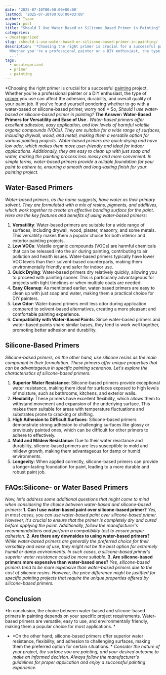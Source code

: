 ```yaml
---
date: '2025-07-10T00:00:00+00:00'
lastmod: '2025-07-10T00:00:00+03:00'
author: Isaac
layout: post
title: "Should I Use Water Based or Silicone Based Primer in Painting"
categories:
- Uncategorized
slug: /should-i-use-water-based-or-silicone-based-primer-in-painting/
description: '*Choosing the right primer is crucial for a successful painting project.
  Whether you''re a professional painter or a DIY enthusiast, the type of primer you
  ...'
tags: 
  - uncategorized
  - primer
  - painting
---
```

*Choosing the right primer is crucial for a successful [painting](/posts/3d-wall-painting-for-your-bedroom/) project. Whether you're a professional painter or a DIY enthusiast, the type of [primer](/posts/best-bonding-primer-for-kitchen-cabinets/) you use can affect the adhesion, durability, and overall quality of your paint job. If you've found yourself pondering whether to go with a water-based or silicone-based primer, worry not! *
So,
*Should I use water-based or silicone-based primer in painting?*
**The Answer: Water-Based Primers for Versatility and Ease of Use**
.
*Water-based primers offer excellent adhesion, easy application, and low levels of harmful volatile organic compounds (VOCs). They are suitable for a wide range of surfaces, including drywall, wood, and metal, making them a versatile option for various painting projects.*
*Water-based primers are quick-drying and have low odor, which makes them more user-friendly and ideal for indoor applications. Additionally, they are easy to clean up with just soap and water, making the painting process less messy and more convenient.*
*In simple terms, water-based primers provide a reliable foundation for your paint to adhere to, ensuring a smooth and long-lasting finish for your painting project.*
## **Water-Based Primers**
*Water-based primers, as the name suggests, have water as their primary solvent. They are formulated with a mix of resins, pigments, and additives, which work together to create an effective bonding surface for the paint. Here are the key features and benefits of using water-based primers:*
1. **Versatility**: Water-based primers are suitable for a wide range of surfaces, including drywall, wood, plaster, masonry, and some metals. This versatility makes them a popular choice for both interior and exterior painting projects.
2. **Low VOCs**: Volatile organic compounds (VOCs) are harmful chemicals that can be released into the air during painting, contributing to air pollution and health issues. Water-based primers typically have lower VOC levels than their solvent-based counterparts, making them environmentally friendly and safer for indoor use.
3. **Quick Drying**: Water-based primers dry relatively quickly, allowing you to proceed with painting sooner. This is particularly advantageous for projects with tight timelines or when multiple coats are needed.
4. **Easy Cleanup**: As mentioned earlier, water-based primers are easy to clean up with just soap and water, making them a practical choice for DIY painters.
5. **Low Odor**: Water-based primers emit less odor during application compared to solvent-based alternatives, creating a more pleasant and comfortable painting experience.
6. **Compatibility with Water-Based Paints**: Since water-based primers and water-based paints share similar bases, they tend to work well together, promoting better adhesion and durability.
## **Silicone-Based Primers**
*Silicone-based primers, on the other hand, use silicone resins as the main component in their formulation. These primers offer unique properties that can be advantageous in specific painting scenarios. Let's explore the characteristics of silicone-based primers:*
1. **Superior Water Resistance**: Silicone-based primers provide exceptional water resistance, making them ideal for surfaces exposed to high levels of moisture, such as bathrooms, kitchens, and exterior walls.
2. **Flexibility**: These primers have excellent flexibility, which allows them to withstand movement and expansion of the underlying surface. This makes them suitable for areas with temperature fluctuations and substrates prone to cracking or shifting.
3. **High Adhesion to Difficult Surfaces**: Silicone-based primers demonstrate strong adhesion to challenging surfaces like glossy or previously painted ones, which can be difficult for other primers to adhere to effectively.
4. **Mold and Mildew Resistance**: Due to their water resistance and durability, silicone-based primers are less susceptible to mold and mildew growth, making them advantageous for damp or humid environments.
5. **Longevity**: When applied correctly, silicone-based primers can provide a longer-lasting foundation for paint, leading to a more durable and robust paint job.
## FAQs:**Silicone- or Water Based Primers**
*Now, let's address some additional questions that might come to mind when considering the choice between water-based and silicone-based primers:*
**1. Can I use water-based paint over silicone-based primer?**
*Yes, in most cases, you can use water-based paint over silicone-based primer. However, it's crucial to ensure that the primer is completely dry and cured before applying the paint. Additionally, follow the manufacturer's recommendations and perform a compatibility test to ensure proper adhesion.*
**2. Are there any downsides to using water-based primers?**
*While water-based primers are generally the preferred choice for their versatility and ease of use, they might not be the best option for extremely humid or damp environments. In such cases, a silicone-based primer's superior water resistance could be more suitable.*
**3. Are silicone-based primers more expensive than water-based ones?**
*Yes, silicone-based primers tend to be more expensive than water-based primers due to the cost of silicone resins. However, the price difference might be justified for specific painting projects that require the unique properties offered by silicone-based primers.*
## **Conclusion**
*In conclusion, the choice between water-based and silicone-based primers in painting depends on your specific project requirements. Water-based primers are versatile, easy to use, and environmentally friendly, making them a popular choice for most applications. *
- *On the other hand, silicone-based primers offer superior water resistance, flexibility, and adhesion to challenging surfaces, making them the preferred option for certain situations. *
*Consider the nature of your project, the surface you are painting, and your desired outcome to make an informed decision. Always follow the manufacturer's guidelines for proper application and enjoy a successful painting experience.*
